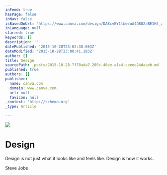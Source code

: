 ```yaml
---
inFeed: true
hasPage: false
inNav: false
isBasedOnUrl: 'https://www.canva.com/design/DABcvEY1lbw/oA4Q88ZaBEIHf_xJRv3QPg/edit'
inLanguage: null
starred: true
keywords: []
description: ''
datePublished: '2015-10-28T23:02:38.663Z'
dateModified: '2015-10-28T23:00:41.183Z'
author: []
title: Design
sourcePath: _posts/2015-10-28-7f70ada7-209c-46ee-a1c4-ceeee24daaeb.md
published: true
authors: []
publisher:
  name: canva.com
  domain: www.canva.com
  url: null
  favicon: null
_context: 'http://schema.org'
_type: Article

---
```

![](https://dsfhwn81ohuli.cloudfront.net/MABYNRQbO8w/1/screen.jpg?Expires=1446070876&Signature=js~T8wwk07iA-lMYUNpM-X1JkvIbi~Yodc1X4B550Cy3kS7g7QJ3Rnk3mWX-4SIJ5CG68kx-AU4io58A8FaHG4BIJcHoobKaEq00VDkz1OvTdIEKJrJip8BG1FWdwZ~dMDtv3xhN3RgoIEzmEoA~A1~bULrkgij1yT4J3rMKIGXmdLanHKvGzXFe3w4mWqVJ8fN9TQK6ZU4ye1DD3yyo8MWLj1ElJIB61vhH1mbi5vkbFQJTp4OVfaH3fT2I2-ctmdQUgTsT7HEt-spDMDEsg2IlXGQoaGhDfH1SSCvc8ZVDsb02fGs11XoCf9H3VZUB7apUbprUuV6gSWuvFTzPfA__&Key-Pair-Id=APKAI6F2W6P23R2UF5NQ)

# Design

Design is not just what it looks like and feels like. Design is how it works.

Steve Jobs